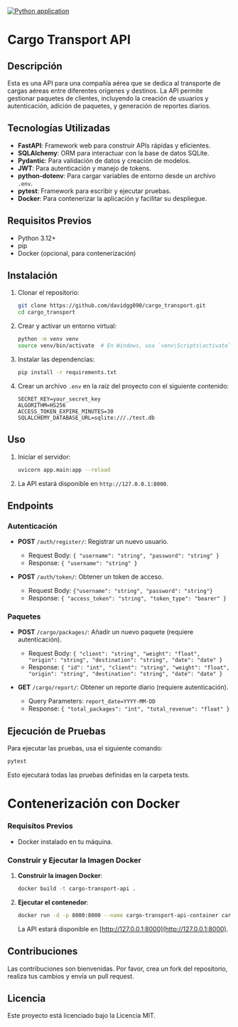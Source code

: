 [![Python application](https://github.com/davidgg090/cargo_transport/actions/workflows/python-app.yml/badge.svg)](https://github.com/davidgg090/cargo_transport/actions/workflows/python-app.yml)

# Cargo Transport API

## Descripción

Esta es una API para una compañía aérea que se dedica al transporte de cargas aéreas entre diferentes orígenes y destinos. La API permite gestionar paquetes de clientes, incluyendo la creación de usuarios y autenticación, adición de paquetes, y generación de reportes diarios.

## Tecnologías Utilizadas

- **FastAPI**: Framework web para construir APIs rápidas y eficientes.
- **SQLAlchemy**: ORM para interactuar con la base de datos SQLite.
- **Pydantic**: Para validación de datos y creación de modelos.
- **JWT**: Para autenticación y manejo de tokens.
- **python-dotenv**: Para cargar variables de entorno desde un archivo `.env`.
- **pytest**: Framework para escribir y ejecutar pruebas.
- **Docker**: Para contenerizar la aplicación y facilitar su despliegue.

## Requisitos Previos

- Python 3.12+
- pip
- Docker (opcional, para contenerización)

## Instalación

1. Clonar el repositorio:

    ```bash
    git clone https://github.com/davidgg090/cargo_transport.git
    cd cargo_transport
    ```

2. Crear y activar un entorno virtual:

    ```bash
    python -m venv venv
    source venv/bin/activate  # En Windows, usa `venv\Scripts\activate`
    ```

3. Instalar las dependencias:

    ```bash
    pip install -r requirements.txt
    ```

4. Crear un archivo `.env` en la raíz del proyecto con el siguiente contenido:

    ```plaintext
    SECRET_KEY=your_secret_key
    ALGORITHM=HS256
    ACCESS_TOKEN_EXPIRE_MINUTES=30
    SQLALCHEMY_DATABASE_URL=sqlite:///./test.db
    ```

## Uso

1. Iniciar el servidor:

    ```bash
    uvicorn app.main:app --reload
    ```

2. La API estará disponible en `http://127.0.0.1:8000`.

## Endpoints

### Autenticación

- **POST** `/auth/register/`: Registrar un nuevo usuario.
    - Request Body: `{ "username": "string", "password": "string" }`
    - Response: `{ "username": "string" }`

- **POST** `/auth/token/`: Obtener un token de acceso.
    - Request Body: `{"username": "string", "password": "string"}`
    - Response: `{ "access_token": "string", "token_type": "bearer" }`

### Paquetes

- **POST** `/cargo/packages/`: Añadir un nuevo paquete (requiere autenticación).
    - Request Body: `{ "client": "string", "weight": "float", "origin": "string", "destination": "string", "date": "date" }`
    - Response: `{ "id": "int", "client": "string", "weight": "float", "origin": "string", "destination": "string", "date": "date" }`

- **GET** `/cargo/report/`: Obtener un reporte diario (requiere autenticación).
    - Query Parameters: `report_date=YYYY-MM-DD`
    - Response: `{ "total_packages": "int", "total_revenue": "float" }`

## Ejecución de Pruebas

Para ejecutar las pruebas, usa el siguiente comando:

```bash
pytest
```

Esto ejecutará todas las pruebas definidas en la carpeta tests.


# Contenerización con Docker

### Requisitos Previos

- Docker instalado en tu máquina.

### Construir y Ejecutar la Imagen Docker

1. **Construir la imagen Docker**:

    ```bash
    docker build -t cargo-transport-api .
    ```

2. **Ejecutar el contenedor**:

    ```bash
    docker run -d -p 8000:8000 --name cargo-transport-api-container cargo-transport-api
    ```

    La API estará disponible en [http://127.0.0.1:8000](http://127.0.0.1:8000).

## Contribuciones

Las contribuciones son bienvenidas. Por favor, crea un fork del repositorio, realiza tus cambios y envía un pull request.

## Licencia

Este proyecto está licenciado bajo la Licencia MIT. 
